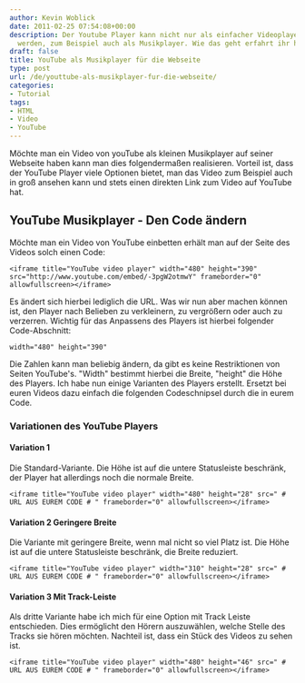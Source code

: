 ```yaml
---
author: Kevin Woblick
date: 2011-02-25 07:54:08+00:00
description: Der Youtube Player kann nicht nur als einfacher Videoplayer verwendet
  werden, zum Beispiel auch als Musikplayer. Wie das geht erfahrt ihr hier.
draft: false
title: YouTube als Musikplayer für die Webseite
type: post
url: /de/youttube-als-musikplayer-fur-die-webseite/
categories:
- Tutorial
tags:
- HTML
- Video
- YouTube
---
```


Möchte man ein Video von youTube als kleinen Musikplayer auf seiner Webseite haben kann man dies folgendermaßen realisieren. Vorteil ist, dass der YouTube Player viele Optionen bietet, man das Video zum Beispiel auch in groß ansehen kann und stets einen direkten Link zum Video auf YouTube hat.


## YouTube Musikplayer - Den Code ändern

Möchte man ein Video von YouTube einbetten erhält man auf der Seite des Videos solch einen Code:

    <iframe title="YouTube video player" width="480" height="390" src="http://www.youtube.com/embed/-3pgW2otmwY" frameborder="0" allowfullscreen></iframe>

Es ändert sich hierbei lediglich die URL. Was wir nun aber machen können ist, den Player nach Belieben zu verkleinern, zu vergrößern oder auch zu verzerren. Wichtig für das Anpassens des Players ist hierbei folgender Code-Abschnitt:

    width="480" height="390"

Die Zahlen kann man beliebig ändern, da gibt es keine Restriktionen von Seiten YouTube's. "Width" bestimmt hierbei die Breite, "height" die Höhe des Players. Ich habe nun einige Varianten des Players erstellt. Ersetzt bei euren Videos dazu einfach die folgenden Codeschnipsel durch die in eurem Code.


### Variationen des YouTube Players

#### Variation 1
Die Standard-Variante. Die Höhe ist auf die untere Statusleiste beschränk, der Player hat allerdings noch die normale Breite.

    <iframe title="YouTube video player" width="480" height="28" src=" # URL AUS EUREM CODE # " frameborder="0" allowfullscreen></iframe>

#### Variation 2 Geringere Breite
Die Variante mit geringere Breite, wenn mal nicht so viel Platz ist. Die Höhe ist auf die untere Statusleiste beschränk, die Breite reduziert.
    
    <iframe title="YouTube video player" width="310" height="28" src=" # URL AUS EUREM CODE # " frameborder="0" allowfullscreen></iframe>

#### Variation 3 Mit Track-Leiste
Als dritte Variante habe ich mich für eine Option mit Track Leiste entschieden. Dies ermöglicht den Hörern auszuwählen, welche Stelle des Tracks sie hören möchten. Nachteil ist, dass ein Stück des Videos zu sehen ist.

    <iframe title="YouTube video player" width="480" height="46" src=" # URL AUS EUREM CODE # " frameborder="0" allowfullscreen></iframe>
